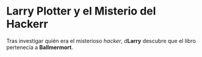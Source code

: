 
# Larry Plotter y el Misterio del Hackerr

Tras investigar quién era el misterioso *hacker*, d**Larry** descubre que el libro pertenecía a **Ballmermort**.




